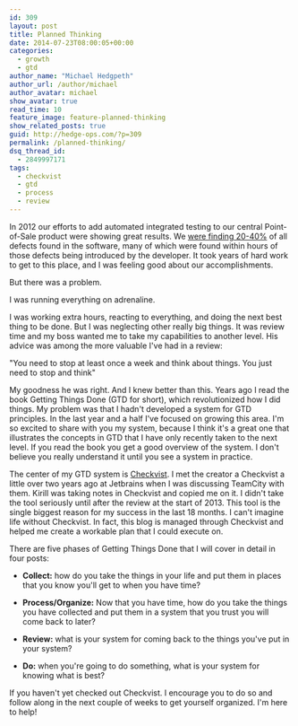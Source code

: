 ```yaml
---
id: 309
layout: post
title: Planned Thinking
date: 2014-07-23T08:00:05+00:00
categories: 
  - growth
  - gtd
author_name: "Michael Hedgpeth"
author_url: /author/michael
author_avatar: michael
show_avatar: true
read_time: 10
feature_image: feature-planned-thinking 
show_related_posts: true 
guid: http://hedge-ops.com/?p=309
permalink: /planned-thinking/
dsq_thread_id:
  - 2849997171
tags:
  - checkvist
  - gtd
  - process
  - review
---
```

In 2012 our efforts to add automated integrated testing to our central Point-of-Sale product were showing great results. We [were finding 20-40%](/measure-for-reality/) of all defects found in the software, many of which were found within hours of those defects being introduced by the developer. It took years of hard work to get to this place, and I was feeling good about our accomplishments.

But there was a problem.

I was running everything on adrenaline.<!--more-->

I was working extra hours, reacting to everything, and doing the next best thing to be done. But I was neglecting other really big things. It was review time and my boss wanted me to take my capabilities to another level. His advice was among the more valuable I've had in a review:

"You need to stop at least once a week and think about things. You just need to stop and think"

My goodness he was right. And I knew better than this. Years ago I read the book Getting Things Done (GTD for short), which revolutionized how I did things. My problem was that I hadn't developed a system for GTD principles. In the last year and a half I've focused on growing this area. I'm so excited to share with you my system, because I think it's a great one that illustrates the concepts in GTD that I have only recently taken to the next level. If you read the book you get a good overview of the system. I don't believe you really understand it until you see a system in practice.

The center of my GTD system is [Checkvist](http://www.checkvist.com). I met the creator a Checkvist a little over two years ago at Jetbrains when I was discussing TeamCity with them. Kirill was taking notes in Checkvist and copied me on it. I didn't take the tool seriously until after the review at the start of 2013. This tool is the single biggest reason for my success in the last 18 months. I can't imagine life without Checkvist. In fact, this blog is managed through Checkvist and helped me create a workable plan that I could execute on.

There are five phases of Getting Things Done that I will cover in detail in four posts:

  * **Collect:** how do you take the things in your life and put them in places that you know you'll get to when you have time?

  * **Process/Organize:** Now that you have time, how do you take the things you have collected and put them in a system that you trust you will come back to later?

  * **Review:** what is your system for coming back to the things you've put in your system?

  * **Do:** when you're going to do something, what is your system for knowing what is best?

If you haven't yet checked out Checkvist. I encourage you to do so and follow along in the next couple of weeks to get yourself organized. I'm here to help!